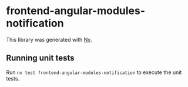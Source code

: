 # frontend-angular-modules-notification

This library was generated with [Nx](https://nx.dev).

## Running unit tests

Run `nx test frontend-angular-modules-notification` to execute the unit tests.
